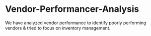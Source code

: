 # Vendor-Performancer-Analysis
We have analyzed vendor performance to identify poorly performing vendors &amp; tried to focus on inventory management. 
